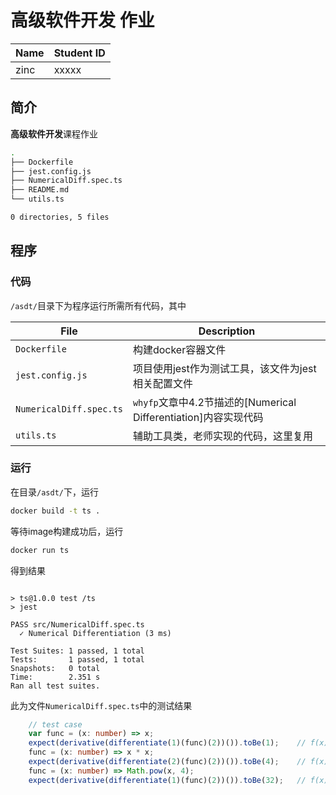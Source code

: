 高级软件开发 作业
=================

| Name | Student ID |
| ---- | ---------- |
| zinc | xxxxx      |

简介
----

**高级软件开发**课程作业

```bash
.
├── Dockerfile
├── jest.config.js
├── NumericalDiff.spec.ts
├── README.md
└── utils.ts

0 directories, 5 files
```



程序
----

### 代码

`/asdt/`目录下为程序运行所需所有代码，其中

| File                    | Description                                                  |
| ----------------------- | ------------------------------------------------------------ |
| `Dockerfile`            | 构建docker容器文件                                           |
| `jest.config.js`        | 项目使用jest作为测试工具，该文件为jest相关配置文件           |
| `NumericalDiff.spec.ts` | `whyfp`文章中4.2节描述的[Numerical Differentiation]内容实现代码 |
| `utils.ts`              | 辅助工具类，老师实现的代码，这里复用                         |

### 运行

在目录`/asdt/`下，运行

```bash
docker build -t ts .
```

等待image构建成功后，运行

```bash
docker run ts
```

得到结果

```

> ts@1.0.0 test /ts
> jest

PASS src/NumericalDiff.spec.ts
  ✓ Numerical Differentiation (3 ms)

Test Suites: 1 passed, 1 total
Tests:       1 passed, 1 total
Snapshots:   0 total
Time:        2.351 s
Ran all test suites.
```

此为文件`NumericalDiff.spec.ts`中的测试结果

```typescript
	// test case
	var func = (x: number) => x;
	expect(derivative(differentiate(1)(func)(2))()).toBe(1);	// f(x) = x, f'(x) = 1
	func = (x: number) => x * x;
	expect(derivative(differentiate(2)(func)(2))()).toBe(4); 	// f(x) = x^2, f'(x) = 2x
	func = (x: number) => Math.pow(x, 4);
	expect(derivative(differentiate(1)(func)(2))()).toBe(32); 	// f(x) = x^4, f'(x) = 4x^3
```


